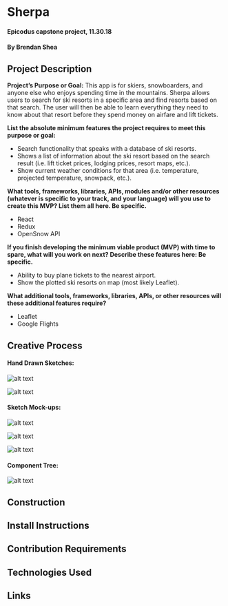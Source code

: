 # Sherpa

#### Epicodus capstone project, 11.30.18

#### By Brendan Shea

## Project Description

**Project’s Purpose or Goal:** This app is for skiers, snowboarders, and anyone else who enjoys spending time in the mountains. Sherpa allows users to search for ski resorts in a specific area and find resorts based on that search. The user will then be able to learn everything they need to know about that resort before they spend money on airfare and lift tickets.

**List the absolute minimum features the project requires to meet this purpose or goal:**

* Search functionality that speaks with a database of ski resorts.
* Shows a list of information about the ski resort based on the search result (i.e. lift ticket prices, lodging prices, resort maps, etc.).
* Show current weather conditions for that area (i.e. temperature, projected temperature, snowpack, etc.).

**What tools, frameworks, libraries, APIs, modules and/or other resources (whatever is specific to your track, and your language) will you use to create this MVP? List them all here. Be specific.**

* React
* Redux
* OpenSnow API

**If you finish developing the minimum viable product (MVP) with time to spare, what will you work on next? Describe these features here: Be specific.**

* Ability to buy plane tickets to the nearest airport.
* Show the plotted ski resorts on map (most likely Leaflet).

**What additional tools, frameworks, libraries, APIs, or other resources will these additional features require?**

* Leaflet
* Google Flights

## Creative Process

#### Hand Drawn Sketches:

![alt text](src/assets/images/splash_page.jpeg "Website's splash page")

![alt text](src/assets/images/results_page.jpeg "Website's results page")

#### Sketch Mock-ups:

![alt text](src/assets/images/splash_page_1.png "Digital splash page mock")

![alt text](src/assets/images/select_state_modal.png "Digital modal mock")

![alt text](src/assets/images/results_page_1.png "Digital results page mock")

#### Component Tree:

![alt text](src/assets/images/component_tree.png "Component tree")

## Construction

## Install Instructions

## Contribution Requirements

## Technologies Used

## Links
